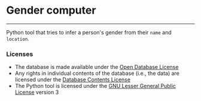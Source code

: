 # Gender computer
---

Python tool that tries to infer a person's gender from their `name` and `location`. 


### Licenses

- The database is made available under the [Open Database License](http://opendatacommons.org/licenses/odbl/1.0/)
- Any rights in individual contents of the database (i.e., the data) are licensed under the [Database Contents License](http://opendatacommons.org/licenses/dbcl/1.0/)
- The Python tool is licensed under the [GNU Lesser General Public License](http://www.gnu.org/licenses/lgpl.txt) version 3
